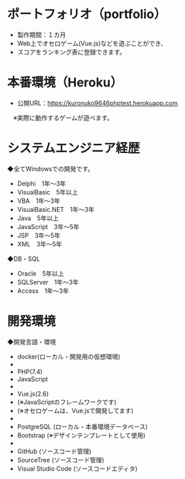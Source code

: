 # ポートフォリオ（portfolio）
* 製作期間：１カ月
* Web上でオセロゲーム(Vue.js)などを遊ぶことができ、
* スコアをランキング表に登録できます。

# 本番環境（Heroku）
* 公開URL：https://kuronuko9646phptest.herokuapp.com

　※実際に動作するゲームが遊べます。

# システムエンジニア経歴
◆全てWindowsでの開発です。
* Delphi　1年～3年
* VisualBasic　5年以上
* VBA　1年～3年
* VisualBasic.NET　1年～3年
* Java　5年以上
* JavaScript　3年～5年
* JSP　3年～5年
* XML　3年～5年

◆DB・SQL
* Oracle　5年以上
* SQLServer　1年～3年
* Access　1年～3年

# 開発環境
◆開発言語・環境
* docker(ローカル・開発用の仮想環境)
* 
* PHP(7.4)
* JavaScript
* 
* Vue.js(2.6)
* (※JavaScriptのフレームワークです)
* (※オセロゲームは、Vue.jsで開発してます)
* 
* PostgreSQL (ローカル・本番環境データベース)
* Bootstrap (※デザインテンプレートとして使用)
* 
* GitHub (ソースコード管理)
* SourceTree (ソースコード管理)
* Visual Studio Code (ソースコードエディタ)
